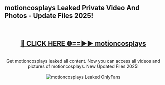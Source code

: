 <h2>motioncosplays Leaked Private Video And Photos - Update Files 2025!</h2>
<br>
<div align="center">
<h2><a href="https://betterlinks.top/A2PfLJ" rel="nofollow">🔴 CLICK HERE 🌐==►► motioncosplays</a></h2>
<br>
Get motioncosplays leaked all content. Now you can access all videos and pictures of motioncosplays. New Updated Files 2025!
<br>
<br>
<a href="https://betterlinks.top/A2PfLJ" rel="nofollow" data-target="animated-image.originalLink"><img src="https://i.imgur.com/dJHk4Zq.gif" alt="motioncosplays Leaked  OnlyFans" style="max-width: 100%; display: inline-block;" data-target="animated-image.originalImage"></a>
</div>
<br>